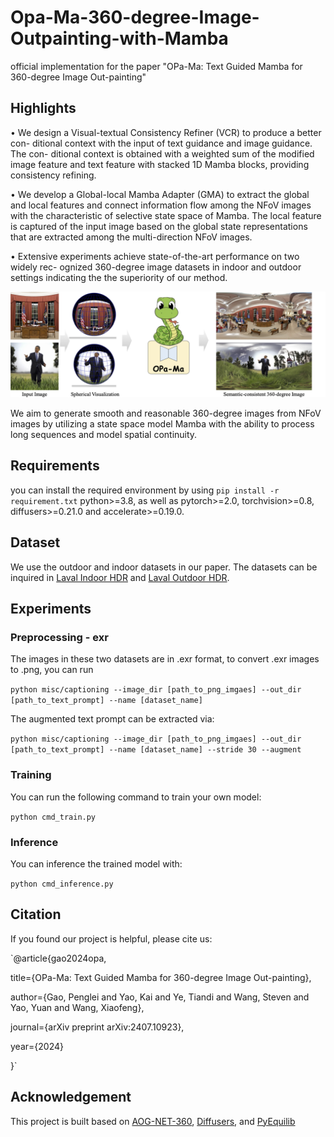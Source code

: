 # Opa-Ma-360-degree-Image-Outpainting-with-Mamba
official implementation for the paper "OPa-Ma: Text Guided Mamba for 360-degree Image Out-painting"

## Highlights
• We design a Visual-textual Consistency Refiner (VCR) to produce a better con-
ditional context with the input of text guidance and image guidance. The con-
ditional context is obtained with a weighted sum of the modified image feature
and text feature with stacked 1D Mamba blocks, providing consistency refining.

• We develop a Global-local Mamba Adapter (GMA) to extract the global and
local features and connect information flow among the NFoV images with the
characteristic of selective state space of Mamba. The local feature is captured
of the input image based on the global state representations that are extracted
among the multi-direction NFoV images.

• Extensive experiments achieve state-of-the-art performance on two widely rec-
ognized 360-degree image datasets in indoor and outdoor settings indicating the
the superiority of our method.

![We aim to generate smooth and reasonable 360-degree images from NFoV images by utilizing a state space model Mamba with the ability to process long sequences and model spatial continuity.](/assets/prebanner.png)

We aim to generate smooth and reasonable 360-degree images from NFoV images by utilizing a state space model Mamba with the ability to process long sequences and model spatial continuity.

## Requirements
you can install the required environment by using `pip install -r requirement.txt`
python>=3.8, as well as pytorch>=2.0, torchvision>=0.8, diffusers>=0.21.0 and accelerate>=0.19.0.

## Dataset
We use the outdoor and indoor datasets in our paper. The datasets can be inquired in [Laval Indoor HDR](http://hdrdb.com/indoor/) and [Laval Outdoor HDR](http://hdrdb.com/outdoor/).

## Experiments
### Preprocessing - exr
The images in these two datasets are in .exr format, to convert .exr images to .png, you can run

`python misc/captioning --image_dir [path_to_png_imgaes] --out_dir [path_to_text_prompt] --name [dataset_name]`

The augmented text prompt can be extracted via:

`python misc/captioning --image_dir [path_to_png_imgaes] --out_dir [path_to_text_prompt] --name [dataset_name] --stride 30 --augment `

### Training
You can run the following command to train your own model:

`python cmd_train.py`

### Inference
You can inference the trained model with:

`python cmd_inference.py`

## Citation
If you found our project is helpful, please cite us:

`@article{gao2024opa,

  title={OPa-Ma: Text Guided Mamba for 360-degree Image Out-painting},
  
  author={Gao, Penglei and Yao, Kai and Ye, Tiandi and Wang, Steven and Yao, Yuan and Wang, Xiaofeng},
  
  journal={arXiv preprint arXiv:2407.10923},
  
  year={2024}
  
}`

## Acknowledgement
This project is built based on [AOG-NET-360](https://github.com/zhuqiangLu/AOG-NET-360), [Diffusers](https://github.com/huggingface/diffusers), and [PyEquilib](https://github.com/haruishi43/equilib)
